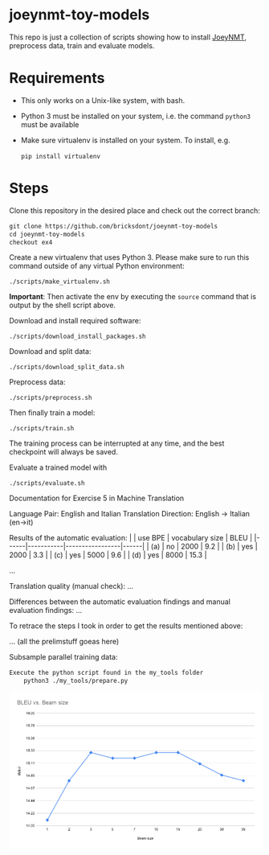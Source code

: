 # joeynmt-toy-models

This repo is just a collection of scripts showing how to install [JoeyNMT](https://github.com/joeynmt/joeynmt), preprocess
data, train and evaluate models.

# Requirements

- This only works on a Unix-like system, with bash.
- Python 3 must be installed on your system, i.e. the command `python3` must be available
- Make sure virtualenv is installed on your system. To install, e.g.

    `pip install virtualenv`

# Steps

Clone this repository in the desired place and check out the correct branch:

    git clone https://github.com/bricksdont/joeynmt-toy-models
    cd joeynmt-toy-models
    checkout ex4

Create a new virtualenv that uses Python 3. Please make sure to run this command outside of any virtual Python environment:

    ./scripts/make_virtualenv.sh

**Important**: Then activate the env by executing the `source` command that is output by the shell script above.

Download and install required software:

    ./scripts/download_install_packages.sh

Download and split data:

    ./scripts/download_split_data.sh

Preprocess data:

    ./scripts/preprocess.sh

Then finally train a model:

    ./scripts/train.sh

The training process can be interrupted at any time, and the best checkpoint will always be saved.

Evaluate a trained model with

    ./scripts/evaluate.sh


Documentation for Exercise 5 in Machine Translation

Language Pair: English and Italian 
Translation Direction: English -> Italian (en->it)


Results of the automatic evaluation:
|      | use BPE   | vocabulary size | BLEU |
|------|-----------|-----------------|------|
| (a)  | no        | 2000            | 9.2  |
| (b)  | yes       | 2000            | 3.3  |
| (c)  | yes       | 5000            | 9.6  |
| (d)  | yes       | 8000            | 15.3 |

...

Translation quality (manual check):
...

Differences between the automatic evaluation findings and manual evaluation findings:
...

To retrace the steps I took in order to get the results mentioned above:

... (all the prelimstuff goeas here)

Subsample parallel training data:

    Execute the python script found in the my_tools folder
        python3 ./my_tools/prepare.py



![alt text](https://github.com/emvibal/joeynmt-toy-models/blob/ex5/BLEU%20vs.%20Beam%20size.png)
